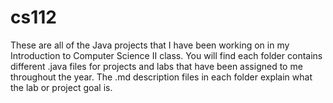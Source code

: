 # cs112
These are all of the Java projects that I have been working on in my Introduction to Computer Science II class.
You will find each folder contains different .java files for projects and labs that have been assigned to me throughout the year.
The .md description files in each folder explain what the lab or project goal is.
